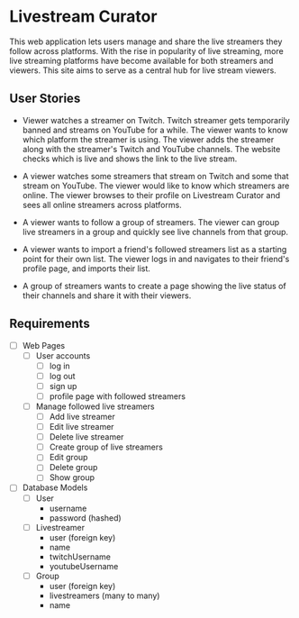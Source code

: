 # Livestream Curator

This web application lets users manage and share the live streamers they follow across platforms. With the rise in popularity of live streaming, more live streaming platforms have become available for both streamers and viewers. This site aims to serve as a central hub for live stream viewers.

## User Stories

- Viewer watches a streamer on Twitch. Twitch streamer gets temporarily banned and streams on YouTube for a while. The viewer wants to know which platform the streamer is using. The viewer adds the streamer along with the streamer's Twitch and YouTube channels. The website checks which is live and shows the link to the live stream.

- A viewer watches some streamers that stream on Twitch and some that stream on YouTube. The viewer would like to know which streamers are online. The viewer browses to their profile on Livestream Curator and sees all online streamers across platforms. 

- A viewer wants to follow a group of streamers. The viewer can group live streamers in a group and quickly see live channels from that group.

- A viewer wants to import a friend's followed streamers list as a starting point for their own list. The viewer logs in and navigates to their friend's profile page, and imports their list.

- A group of streamers wants to create a page showing the live status of their channels and share it with their viewers.

## Requirements
- [ ] Web Pages
	- [ ] User accounts
    	- [ ] log in
    	- [ ] log out
    	- [ ] sign up
    	- [ ] profile page with followed streamers
	- [ ] Manage followed live streamers
    	- [ ] Add live streamer
    	- [ ] Edit live streamer
    	- [ ] Delete live streamer
    	- [ ] Create group of live streamers
    	- [ ] Edit group 
    	- [ ] Delete group
    	- [ ] Show group
- [ ] Database Models
	- [ ] User
		- username
		- password (hashed)
	- [ ] Livestreamer
		-  user (foreign key)
		-  name
		-  twitchUsername
		-  youtubeUsername
	- [ ] Group
		- user (foreign key)
		- livestreamers (many to many)
		- name